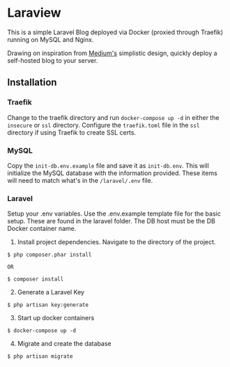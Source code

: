 # Laraview
This is a simple Laravel Blog deployed via Docker (proxied through Traefik) running on MySQL and Nginx. 

Drawing on inspiration from [Medium's](medium.com) simplistic design, quickly deploy a self-hosted blog to your server. 

## Installation

### Traefik
Change to the traefik directory and run `docker-compose up -d` in either the `insecure` or `ssl` directory. Configure the `traefik.toml` file in the `ssl` directory if using Traefik to create SSL certs.

### MySQL
Copy the `init-db.env.example` file and save it as `init-db.env`. This will initialize the MySQL database with the information provided. These items will need to match what's in the `/laravel/.env` file.

### Laravel
Setup your .env variables. Use the .env.example template file for the basic setup. These are found in the laravel folder. The DB host must be the DB Docker container name.

1) Install project dependencies. Navigate to the directory of the project.

```
$ php composer.phar install

OR

$ composer install
```

2) Generate a Laravel Key
```
$ php artisan key:generate
```

3) Start up docker containers
```
$ docker-compose up -d
```

4) Migrate and create the database
```
$ php artisan migrate
```
